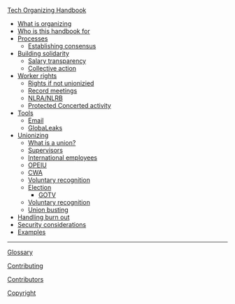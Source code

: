 [Tech Organizing Handbook](tech-organizing-handbook.md)

- [What is organizing]()
- [Who is this handbook for]()
- [Processes]()
    - [Establishing consensus]()
- [Building solidarity]()
    - [Salary transparency](salary-transparency.md)
    - [Collective action]()
- [Worker rights]()
    - [Rights if not unionizied]()
    - [Record meetings]()
    - [NLRA/NLRB]()
    - [Protected Concerted activity](./protected-concerted-activity.md)
- [Tools]()
    - [Email]()
    - [GlobaLeaks](./tools.md)
- [Unionizing]()
    - [What is a union?](unionizing/what-is-a-union.md)
    - [Supervisors]()
    - [International employees]()
    - [OPEIU]()
    - [CWA]()
    - [Voluntary recognition](unionizing/voluntary-recognition.md)
    - [Election](unionizing/election.md)
        - [GOTV]()
    - [Voluntary recognition]()
    - [Union busting](unionizing/union-busting.md)
- [Handling burn out](handling-burn-out.md)
- [Security considerations]()
- [Examples](./examples.md)

---

[Glossary](./glossary.md)

[Contributing](./contributing.md)

[Contributors](./contributors.md)

[Copyright](./copyright.md)
